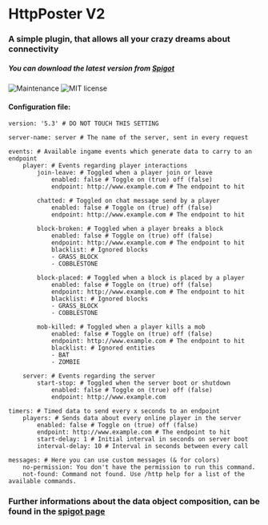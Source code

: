 # HttpPoster V2
### A simple plugin, that allows all your crazy dreams about connectivity
##### You can download the latest version from [Spigot](https://www.spigotmc.org/resources/httpposter-v2-0.90451/)
![Maintenance](https://img.shields.io/badge/Maintained%3F-yes-green.svg) ![MIT license](https://img.shields.io/badge/License-MIT-blue.svg)  

#### Configuration file:
```
version: '5.3' # DO NOT TOUCH THIS SETTING  

server-name: server # The name of the server, sent in every request  

events: # Available ingame events which generate data to carry to an endpoint  
	player: # Events regarding player interactions  
		join-leave: # Toggled when a player join or leave  
			enabled: false # Toggle on (true) off (false)  
			endpoint: http://www.example.com # The endpoint to hit 
			 
		chatted: # Toggled on chat message send by a player  
			enabled: false # Toggle on (true) off (false)  
			endpoint: http://www.example.com # The endpoint to hit  
			
		block-broken: # Toggled when a player breaks a block  
			enabled: false # Toggle on (true) off (false)  
			endpoint: http://www.example.com # The endpoint to hit  
			blacklist: # Ignored blocks  
			- GRASS_BLOCK  
			- COBBLESTONE  

		block-placed: # Toggled when a block is placed by a player  
			enabled: false # Toggle on (true) off (false)  
			endpoint: http://www.example.com # The endpoint to hit  
			blacklist: # Ignored blocks  
			- GRASS_BLOCK  
			- COBBLESTONE  

		mob-killed: # Toggled when a player kills a mob  
			enabled: false # Toggle on (true) off (false)  
			endpoint: http://www.example.com # The endpoint to hit  
			blacklist: # Ignored entities  
			- BAT  
			- ZOMBIE  
			
	server: # Events regarding the server  
		start-stop: # Toggled when the server boot or shutdown  
			enabled: false # Toggle on (true) off (false)  
			endpoint: http://www.example.com  
			
timers: # Timed data to send every x seconds to an endpoint  
	players: # Sends data about every online player in the server  
		enabled: false # Toggle on (true) off (false)  
		endpoint: http://www.example.com # The endpoint to hit  
		start-delay: 1 # Initial interval in seconds on server boot  
		interval-delay: 10 # Interval in seconds between every call  
		
messages: # Here you can use custom messages (& for colors)  
	no-permission: You don't have the permission to run this command.  
	not-found: Command not found. Use /http help for a list of the available commands.
```

### Further informations about the data object composition, can be found in the [spigot page](https://www.spigotmc.org/resources/httpposter-v2-0.90451/)